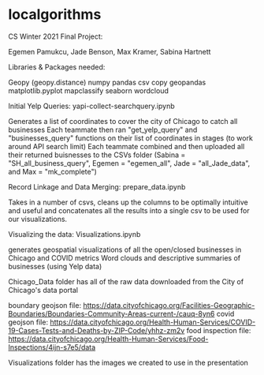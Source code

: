 # localgorithms
CS Winter 2021 Final Project:

Egemen Pamukcu, Jade Benson, Max Kramer, Sabina Hartnett

Libraries & Packages needed: 

Geopy (geopy.distance)
numpy 
pandas 
csv
copy
geopandas 
matplotlib.pyplot 
mapclassify 
seaborn 
wordcloud

Initial Yelp Queries: yapi-collect-searchquery.ipynb

  Generates a list of coordinates to cover the city of Chicago to catch all businesses 
  Each teammate then ran "get_yelp_query" and "businesses_query" functions on their list of coordinates in stages (to work around API search limit)
  Each teammate combined and then uploaded all their returned buisnesses to the CSVs folder (Sabina = "SH_all_business_query", Egemen = "egemen_all", Jade = "all_Jade_data", and Max = "mk_complete") 
  

Record Linkage and Data Merging: prepare_data.ipynb

  Takes in a number of csvs, cleans up the columns to be optimally intuitive and useful and concatenates all the results into a single csv to be used for our visualizations.
  
  
Visualizing the data: Visualizations.ipynb

  generates geospatial visualizations of all the open/closed businesses in Chicago and COVID metrics 
  Word clouds and descriptive summaries of businesses (using Yelp data)
  
  
Chicago_Data folder has all of the raw data downloaded from the City of Chicago's data portal 

boundary geojson file: https://data.cityofchicago.org/Facilities-Geographic-Boundaries/Boundaries-Community-Areas-current-/cauq-8yn6
covid geojson file: https://data.cityofchicago.org/Health-Human-Services/COVID-19-Cases-Tests-and-Deaths-by-ZIP-Code/yhhz-zm2v
food inspection file: https://data.cityofchicago.org/Health-Human-Services/Food-Inspections/4ijn-s7e5/data

Visualizations folder has the images we created to use in the presentation 
